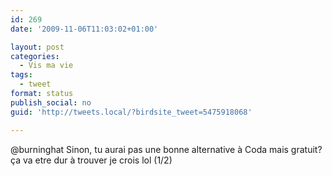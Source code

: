 ```yaml
---
id: 269
date: '2009-11-06T11:03:02+01:00'

layout: post
categories:
  - Vis ma vie
tags:
  - tweet
format: status
publish_social: no
guid: 'http://tweets.local/?birdsite_tweet=5475918068'

---
```


@burninghat Sinon, tu aurai pas une bonne alternative à Coda mais gratuit? ça va etre dur à trouver je crois lol (1/2)